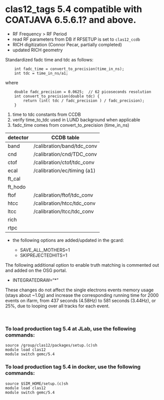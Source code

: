 # clas12_tags 5.4 compatible with COATJAVA 6.5.6.1? and above.

- RF Frequency > RF Period 
- read RF parameters from DB if RFSETUP is set to `clas12_ccdb`
- RICH digitization (Connor Pecar, partially completed)
- updated RICH geometry

Standardized fadc time and tdc as follows:

```
	int fadc_time = convert_to_precision(time_in_ns);
	int tdc = time_in_ns/a1;
```

where
```
	double fadc_precision = 0.0625;  // 62 picoseconds resolution
	int convert_to_precision(double tdc) {
		return (int( tdc / fadc_precision ) / fadc_precision);
	}
```

1. time to tdc constants from CCDB 
2. verify time_to_tdc used in LUND background when applicable
2. fadc_time comes from convert_to_precision (time_in_ns) 

| detector | CCDB table                  | 
|----------|-----------------------------|
| band     | /calibration/band/tdc_conv  | 
| cnd      | /calibration/cnd/TDC_conv   | 
| ctof     | /calibration/ctof/tdc_conv  |
| ecal     | /calibration/ec/timing (a1) |
| ft_cal   |                             | 
| ft_hodo  |                             | 
| ftof     | /calibration/ftof/tdc_conv  |
| htcc     | /calibration/htcc/tdc_conv  | 
| ltcc     | /calibration/ltcc/tdc_conv  | 
| rich     |                             | 
| rtpc     |                             | 



- the following options are added/updated in the gcard:

  - SAVE_ALL_MOTHERS=1
  - SKIPREJECTEDHITS=1

 The following additional option to enable truth matching is 
 commented out and added on the OSG portal.
  - INTEGRATEDRAW=“*”


These changes do not affect the single electrons events memory usage (stays about ~1.0g) 
and increase the corresponding running time for 2000 events on ifarm,
from 437 seconds (4.58Hz) to  581 seconds (3.44Hz), or 25%, 
due to looping over all tracks for each event.



<br>

### To load production tag 5.4 at JLab, use the following commands:

```
source /group/clas12/packages/setup.(c)sh
module load clas12
module switch gemc/5.4
```

### To load production tag 5.4 in docker, use the following commands:

```
source $SIM_HOME/setup.(c)sh
module load clas12
module switch gemc/5.4
```

<br>
   